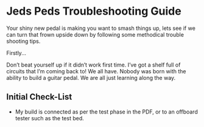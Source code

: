 # Jeds Peds Troubleshooting Guide

Your shiny new pedal is making you want to smash things up, lets see if we can turn that frown upside down by following some methodical trouble shooting tips.

Firstly... 

Don’t beat yourself up if it didn’t work first time. I’ve got a shelf full of circuits that I’m coming back to! We all have. Nobody was born with the ability to build a guitar pedal. We are all just learning along the way.




## Initial Check-List

* My build is connected as per the test phase in the PDF, or to an offboard tester such as the test bed.
